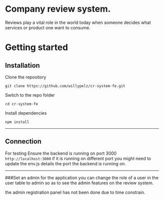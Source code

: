 # Company review system.
Reviews play a vital role in the world today when someone decides what services or product one want to consume.

# Getting started

## Installation

Clone the repository

    git clone https://github.com/willypelz/cr-system-fe.git

Switch to the repo folder

    cd cr-system-fe
    
Install dependencies
    
    npm install


----------

## Connection

For testing Ensure the backend is running on port 3000
 `http://localhost:3000` if it is running on different port you might need to 
 update the env.js details the port the backend is running on.
    
----------

###Set an admin for the application
you can change the role of a user in the user table to admin so as to see the admin
features on the review system.

the admin registration panel has not been done due to time constrain. 
 
 
 
 


